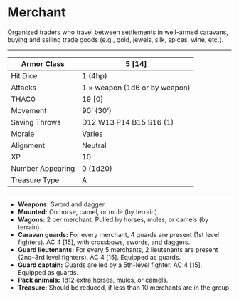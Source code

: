 # Merchant

Organized traders who travel between settlements in well-armed caravans, buying and selling trade goods (e.g., gold, jewels, silk, spices, wine, etc.).

------

| Armor Class     | 5 [14]                        |
| ---------------- | ----------------------------- |
| Hit Dice         | 1 (4hp)                       |
| Attacks          | 1 × weapon (1d6 or by weapon) |
| THAC0            | 19 [0]                        |
| Movement         | 90’ (30’)                     |
| Saving Throws    | D12 W13 P14 B15 S16 (1)       |
| Morale           | Varies                        |
| Alignment        | Neutral                       |
| XP               | 10                            |
| Number Appearing | 0 (1d20)                      |
| Treasure Type    | A                             |

------

- **Weapons:** Sword and dagger.
- **Mounted:** On horse, camel, or mule (by terrain).
- **Wagons:** 2 per merchant. Pulled by horses, mules, or camels (by terrain).
- **Caravan guards:** For every merchant, 4 guards are present (1st level fighters). AC 4 [15], with crossbows, swords, and daggers.
- **Guard lieutenants:** For every 5 merchants, 2 lieutenants are present (2nd–3rd level fighters). AC 4 [15]. Equipped as guards.
- **Guard captain:** Guards are led by a 5th-level fighter. AC 4 [15]. Equipped as guards.
- **Pack animals:** 1d12 extra horses, mules, or camels.
- **Treasure:** Should be reduced, if less than 10 merchants are in the group.